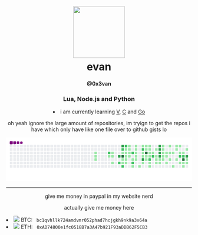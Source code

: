 


<h1 align="center"><img src="https://cdn.discordapp.com/attachments/842610340168728588/971247134663909526/91277081-modified_1.png" width=140 height=140> <br> evan </h1><h4 align="center"> @0x3van </h4>
<h3 align="center">Lua, Node.js and Python</h3>
<li align="center"> i am currently learning <a href="https://vlang.io">V</a>, <a href="https://www.cprogramming.com/">C</a> and <a href="https://go.dev">Go</a> 

oh yeah ignore the large amount of repositories, im tryign to get the repos i have which only have like one file over to github gists lo

![snake gif](https://github.com/0x3van/0x3van/blob/output/github-contribution-grid-snake.gif)
<hr>

give me money in paypal in my website nerd

actually give me money here 
<li> <img src="https://icons.iconarchive.com/icons/cjdowner/cryptocurrency-flat/1024/Bitcoin-BTC-icon.png" length="19" width="19"> BTC: <code> bc1qvhllk724amdvmr052phad7hcjgkh9nk9a3x64a </code>  </li>
<li> <img src="https://upload.wikimedia.org/wikipedia/commons/thumb/6/6f/Ethereum-icon-purple.svg/480px-Ethereum-icon-purple.svg.png" length="19" width="19"> ETH: <code> 0xAD74800e1fc0518B7a3A47b921F93aDDB62F5CB3 </code> </li>
